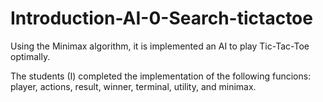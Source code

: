 # Introduction-AI-0-Search-tictactoe
Using the Minimax algorithm, it is implemented an AI to play Tic-Tac-Toe optimally.

The students (I) completed the implementation of the following funcions:
player, actions, result, winner, terminal, utility, and minimax.

